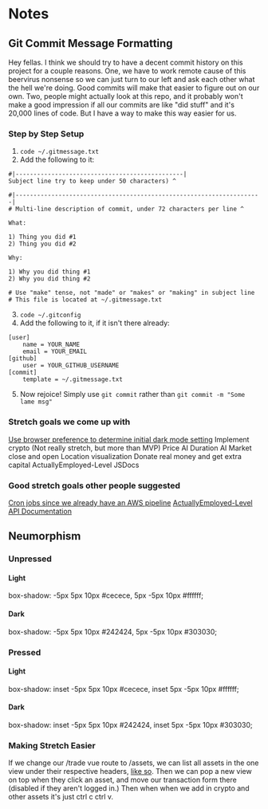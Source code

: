 # Notes

## Git Commit Message Formatting

Hey fellas. I think we should try to have a decent commit history on this project for a couple reasons. One, we have to work remote cause of this beervirus nonsense so we can just turn to our left and ask each other what the hell we're doing. Good commits will make that easier to figure out on our own. Two, people might actually look at this repo, and it probably won't make a good impression if all our commits are like "did stuff" and it's 20,000 lines of code. But I have a way to make this way easier for us.

### Step by Step Setup

1. `code ~/.gitmessage.txt`
2. Add the following to it:

```
#|-----------------------------------------------|
Subject line try to keep under 50 characters) ^

#|---------------------------------------------------------------------|
# Multi-line description of commit, under 72 characters per line ^

What:

1) Thing you did #1
2) Thing you did #2

Why:

1) Why you did thing #1
2) Why you did thing #2

# Use "make" tense, not "made" or "makes" or "making" in subject line
# This file is located at ~/.gitmessage.txt
```

3. `code ~/.gitconfig`
4. Add the following to it, if it isn't there already:

```
[user]
	name = YOUR_NAME
	email = YOUR_EMAIL
[github]
	user = YOUR_GITHUB_USERNAME
[commit]
	template = ~/.gitmessage.txt
```

5. Now rejoice! Simply use `git commit` rather than `git commit -m "Some lame msg"`

### Stretch goals we come up with

[Use browser preference to determine initial dark mode setting](https://www.freecodecamp.org/news/how-to-detect-a-users-preferred-color-scheme-in-javascript-ec8ee514f1ef/)
Implement crypto (Not really stretch, but more than MVP)
Price AI
Duration AI
Market close and open
Location visualization
Donate real money and get extra capital
ActuallyEmployed-Level JSDocs

### Good stretch goals other people suggested

[Cron jobs since we already have an AWS pipeline](https://aws.amazon.com/premiumsupport/knowledge-center/cron-job-elastic-beanstalk/)
[ActuallyEmployed-Level API Documentation](https://swagger.io)

## Neumorphism

### Unpressed

#### Light

box-shadow: -5px 5px 10px #cecece,
5px -5px 10px #ffffff;

#### Dark

box-shadow: -5px 5px 10px #242424,
5px -5px 10px #303030;

### Pressed

#### Light

box-shadow: inset -5px 5px 10px #cecece,
inset 5px -5px 10px #ffffff;

#### Dark

box-shadow: inset -5px 5px 10px #242424,
inset 5px -5px 10px #303030;

### Making Stretch Easier

If we change our /trade vue route to /assets, we can list all assets in the one view under their respective headers, [like so](https://s.yimg.com/ny/api/res/1.2/5tXNfWiMKGWe5oXwtFQd8w--~A/YXBwaWQ9aGlnaGxhbmRlcjtzbT0xO3c9MTI4MDtoPTk2MA--/http://media.zenfs.com/en-US/homerun/businessinsider.com/b4c63fb7370c5bb4a97110a5c70fd11c). Then we can pop a new view on top when they click an asset, and move our transaction form there (disabled if they aren't logged in.) Then when when we add in crypto and other assets it's just ctrl c ctrl v.
